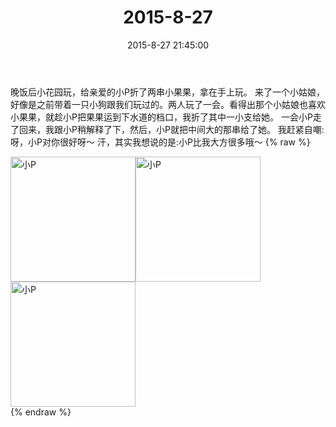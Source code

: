 ﻿---
title: "2015-8-27"
date: 2015-8-27 21:45:00
tags:
categories: 妈妈
---
晚饭后小花园玩，给亲爱的小P折了两串小果果，拿在手上玩。
来了一个小姑娘，好像是之前带着一只小狗跟我们玩过的。两人玩了一会。看得出那个小姑娘也喜欢小果果，就趁小P把果果运到下水道的档口，我折了其中一小支给她。
一会小P走了回来，我跟小P稍解释了下，然后，小P就把中间大的那串给了她。
我赶紧自嘲:
呀，小P对你很好呀～
汗，其实我想说的是:小P比我大方很多哦～
{% raw %}
<div style="width:500 px">
<div style="float:left; width:100 px"><img src="/images/微信图片_20171011153332.jpg" width="200" alt="小P"></div>
<div style="float:left; width:100 px"><img src="/images/微信图片_20171011153346.jpg" width="200" alt="小P"></div>
<div style="float:left; width:100 px"><img src="/images/微信图片_20171011153357.jpg" width="200" alt="小P"></div>
<div style="clear:both"></div>
</div>
{% endraw %}